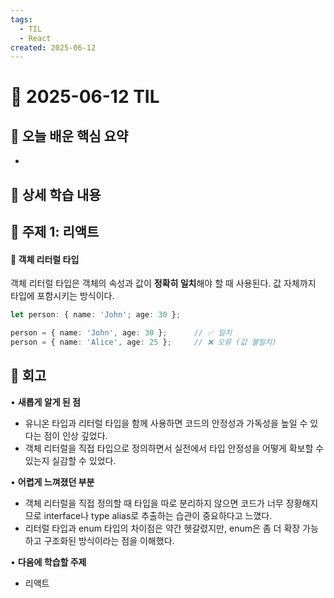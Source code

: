 ```yaml
---
tags:
  - TIL
  - React
created: 2025-06-12
---
```

# 📘 2025-06-12 TIL

## 📌 오늘 배운 핵심 요약
- 


## 🧠 상세 학습 내용

## 📍 주제 1: 리액트

#### 📌 객체 리터럴 타입
객체 리터럴 타입은 객체의 속성과 값이 **정확히 일치**해야 할 때 사용된다. 값 자체까지 타입에 포함시키는 방식이다.
```ts
let person: { name: 'John'; age: 30 };

person = { name: 'John', age: 30 };      // ✅ 일치
person = { name: 'Alice', age: 25 };     // ❌ 오류 (값 불일치)
```


## 💭 회고
• **새롭게 알게 된 점**
- 유니온 타입과 리터럴 타입을 함께 사용하면 코드의 안정성과 가독성을 높일 수 있다는 점이 인상 깊었다.
- 객체 리터럴을 직접 타입으로 정의하면서 실전에서 타입 안정성을 어떻게 확보할 수 있는지 실감할 수 있었다.

• **어렵게 느껴졌던 부분**
- 객체 리터럴을 직접 정의할 때 타입을 따로 분리하지 않으면 코드가 너무 장황해지므로 interface나 type alias로 추출하는 습관이 중요하다고 느꼈다.
- 리터럴 타입과 enum 타입의 차이점은 약간 헷갈렸지만, enum은 좀 더 확장 가능하고 구조화된 방식이라는 점을 이해했다.
  
• **다음에 학습할 주제**
- 리액트